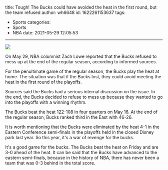 title: Tough! The Bucks could have avoided the heat in the first round, but the team refused
author: wh6648
id: 1622261153637
tags: 
- Sports
categories: 
- Sports
- NBA
date: 2021-05-29 12:05:53
---
![](https://p6.itc.cn/q_70/images01/20210529/f74ea630ce6b4d3bac364cf2bd872df2.jpeg)


On May 29, NBA columnist Zach Lowe reported that the Bucks refused to mess up at the end of the regular season, according to informed sources.

For the penultimate game of the regular season, the Bucks play the heat at home. The situation was that if the Bucks lost, they could avoid meeting the heat in the first round of the playoffs.

Sources said the Bucks had a serious internal discussion on the issue. In the end, the Bucks decided to refuse to mess up because they wanted to go into the playoffs with a winning rhythm.

The Bucks beat the heat 122-108 in four quarters on May 16. At the end of the regular season, Bucks ranked third in the East with 46-26.

It is worth mentioning that the Bucks were eliminated by the heat 4-1 in the Eastern Conference semi-finals in the playoffs held in the closed Disney park last year. So this year, it's a war of revenge for the bucks.

It's a good game for the bucks. The Bucks beat the heat on Friday and are 3-0 ahead of the heat. It can be said that the Bucks have advanced to the eastern semi-finals, because in the history of NBA, there has never been a team that was 0-3 behind in the total score.

